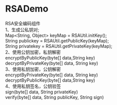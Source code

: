 # RSADemo
  
RSA安全编码组件  
1、生成公私钥对;     
Map<String, Object> keyMap = RSAUtil.initKey();   
String publickey = RSAUtil.getPublicKey(keyMap);   
String privatekey = RSAUtil.getPrivateKey(keyMap);   
2、使用公钥加密，私钥解密   
encryptByPublicKey(byte[] data,String key)   
decryptByPrivateKey(byte[] data, String key)   
3、使用私钥加密，公钥解密  
encryptByPrivateKey(byte[] data, String key)   
decryptByPublicKey(byte[] data,String key)   
4、使用私钥签名，公钥验签   
sign(byte[] data, String privateKey)   
verify(byte[] data, String publicKey, String sign)  
